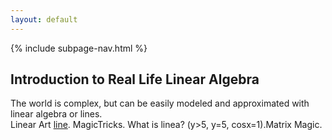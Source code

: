 ```yaml
---
layout: default
---
```

{% include subpage-nav.html %}
## Introduction to Real Life Linear Algebra

The world is complex, but can be easily modeled and approximated with linear algebra or lines.     
 Linear Art [line](sketchfab.com). MagicTricks. What is linea? (y>5, y=5, cosx=1).Matrix Magic.

